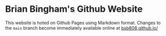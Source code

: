 # Brian Bingham's Github Website

This website is hoted on Github Pages using Markdown format.  Changes to the `main` branch become immediately available online at 
 [bsb808.github.io/](https://bsb808.github.io/)